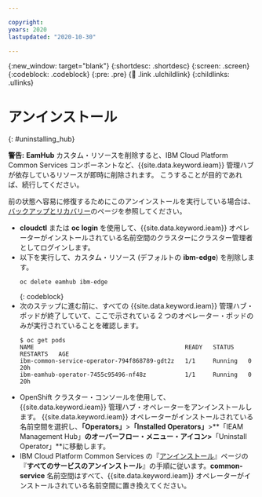 ```yaml
---

copyright:
years: 2020
lastupdated: "2020-10-30"

---
```


{:new_window: target="blank"}
{:shortdesc: .shortdesc}
{:screen: .screen}
{:codeblock: .codeblock}
{:pre: .pre}
{:child: .link .ulchildlink}
{:childlinks: .ullinks}



# アンインストール
{: #uninstalling_hub}

**警告:** **EamHub** カスタム・リソースを削除すると、IBM Cloud Platform Common Services コンポーネントなど、{{site.data.keyword.ieam}} 管理ハブが依存しているリソースが即時に削除されます。 こうすることが目的であれば、続行してください。

前の状態へ容易に修復するためにこのアンインストールを実行している場合は、[バックアップとリカバリー](../admin/backup_recovery.md)のページを参照してください。

* **cloudctl** または **oc login** を使用して、{{site.data.keyword.ieam}} オペレーターがインストールされている名前空間のクラスターにクラスター管理者としてログインします。
* 以下を実行して、カスタム・リソース (デフォルトの **ibm-edge**) を削除します。
  ```
  oc delete eamhub ibm-edge
  ```
  {: codeblock}
* 次のステップに進む前に、すべての {{site.data.keyword.ieam}} 管理ハブ・ポッドが終了していて、ここで示されている 2 つのオペレーター・ポッドのみが実行されていることを確認します。
  ```
  $ oc get pods
  NAME                                           READY   STATUS    RESTARTS   AGE
  ibm-common-service-operator-794f868789-gdt2z   1/1     Running   0          20h
  ibm-eamhub-operator-7455c95496-nf48z           1/1     Running   0          20h
  ```
* OpenShift クラスター・コンソールを使用して、{{site.data.keyword.ieam}} 管理ハブ・オペレーターをアンインストールします。 {{site.data.keyword.ieam}} オペレーターがインストールされている名前空間を選択し、**「Operators」**>**「Installed Operators」**>**「IEAM Management Hub」**のオーバーフロー・メニュー・アイコン>**「Uninstall Operator」**に移動します。
* IBM Cloud Platform Common Services の『[アンインストール](https://www.ibm.com/docs/en/cpfs?topic=online-uninstalling-foundational-services)』ページの『**すべてのサービスのアンインストール**』の手順に従います。**common-service** 名前空間はすべて、{{site.data.keyword.ieam}} オペレーターがインストールされている名前空間に置き換えてください。
